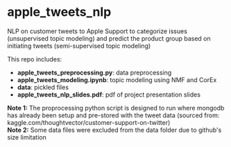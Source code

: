 # apple_tweets_nlp
NLP on customer tweets to Apple Support to categorize issues (unsupervised topic modeling) and predict the product group based on initiating tweets (semi-supervised topic modeling)

This repo includes:
- **apple_tweets_preprocessing.py**: data preprocessing
- **apple_tweets_modeling.ipynb**: topic modeling using NMF and CorEx
- **data**: pickled files
- **apple_tweets_nlp_slides.pdf**: pdf of project presentation slides

**Note 1:** The proprocessing python script is designed to run where mongodb has already been setup and pre-stored with the tweet data (sourced from: kaggle.com/thoughtvector/customer-support-on-twitter)  
**Note 2:** Some data files were excluded from the data folder due to github's size limitation
